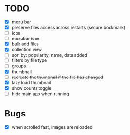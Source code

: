 # TODO

- [X] menu bar
- [X] preserve files access across restarts (secure bookmark)
- [ ] icon
- [ ] menubar icon
- [X] bulk add files
- [X] collection view
- [ ] sort by: popularity, name, data added
- [ ] filters by file type
- [ ] groups
- [X] thumbnail
- [ ] ~~recreate the thumbnail if the file has changed~~
- [X] lazy load thumbnail
- [X] show counts toggle
- [ ] hide main app when running

# Bugs

- [X] when scrolled fast, images are reloaded
